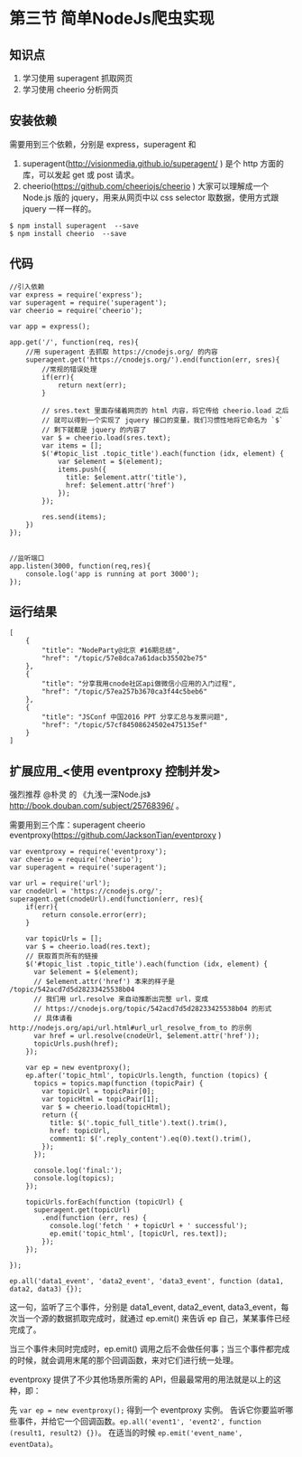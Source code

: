 #  第三节 简单NodeJs爬虫实现

## 知识点
1. 学习使用 superagent 抓取网页
2. 学习使用 cheerio 分析网页

## 安装依赖
需要用到三个依赖，分别是 express，superagent 和 
1. superagent(http://visionmedia.github.io/superagent/ ) 是个 http 方面的库，可以发起 get 或 post 请求。
2. cheerio(https://github.com/cheeriojs/cheerio ) 大家可以理解成一个 Node.js 版的 jquery，用来从网页中以 css selector 取数据，使用方式跟 jquery 一样一样的。
```
$ npm install superagent  --save
$ npm install cheerio  --save
```


## 代码
```
//引入依赖
var express = require('express');
var superagent = require('superagent');
var cheerio = require('cheerio');

var app = express();

app.get('/', function(req, res){
	//用 superagent 去抓取 https://cnodejs.org/ 的内容
	superagent.get('https://cnodejs.org/').end(function(err, sres){
		//常规的错误处理
		if(err){
			return next(err);
		}

		// sres.text 里面存储着网页的 html 内容，将它传给 cheerio.load 之后
      	// 就可以得到一个实现了 jquery 接口的变量，我们习惯性地将它命名为 `$`
      	// 剩下就都是 jquery 的内容了
      	var $ = cheerio.load(sres.text);
      	var items = [];
      	$('#topic_list .topic_title').each(function (idx, element) {
	        var $element = $(element);
	        items.push({
	          title: $element.attr('title'),
	          href: $element.attr('href')
	        });
      	});

      	res.send(items);
	})
});


//监听端口
app.listen(3000, function(req,res){
	console.log('app is running at port 3000');
});
```

## 运行结果
```
[
    {
        "title": "NodeParty@北京 #16期总结",
        "href": "/topic/57e8dca7a61dacb35502be75"
    },
    {
        "title": "分享我用cnode社区api做微信小应用的入门过程",
        "href": "/topic/57ea257b3670ca3f44c5beb6"
    },
    {
        "title": "JSConf 中国2016 PPT 分享汇总与发票问题",
        "href": "/topic/57cf84508624502e475135ef"
    }
]

```

## 扩展应用_<使用 eventproxy 控制并发>
强烈推荐 @朴灵 的 《九浅一深Node.js》 http://book.douban.com/subject/25768396/ 。

需要用到三个库：superagent cheerio eventproxy(https://github.com/JacksonTian/eventproxy )

```
var eventproxy = require('eventproxy');
var cheerio = require('cheerio');
var superagent = require('superagent');

var url = require('url');
var cnodeUrl = 'https://cnodejs.org/';
superagent.get(cnodeUrl).end(function(err, res){
	if(err){
		return console.error(err);
	}

	var topicUrls = [];
	var $ = cheerio.load(res.text);
	// 获取首页所有的链接
    $('#topic_list .topic_title').each(function (idx, element) {
      var $element = $(element);
      // $element.attr('href') 本来的样子是 /topic/542acd7d5d28233425538b04
      // 我们用 url.resolve 来自动推断出完整 url，变成
      // https://cnodejs.org/topic/542acd7d5d28233425538b04 的形式
      // 具体请看 http://nodejs.org/api/url.html#url_url_resolve_from_to 的示例
      var href = url.resolve(cnodeUrl, $element.attr('href'));
      topicUrls.push(href);
    });

    var ep = new eventproxy();
    ep.after('topic_html', topicUrls.length, function (topics) {
      topics = topics.map(function (topicPair) {
        var topicUrl = topicPair[0];
        var topicHtml = topicPair[1];
        var $ = cheerio.load(topicHtml);
        return ({
          title: $('.topic_full_title').text().trim(),
          href: topicUrl,
          comment1: $('.reply_content').eq(0).text().trim(),
        });
      });

      console.log('final:');
      console.log(topics);
    });

    topicUrls.forEach(function (topicUrl) {
      superagent.get(topicUrl)
        .end(function (err, res) {
          console.log('fetch ' + topicUrl + ' successful');
          ep.emit('topic_html', [topicUrl, res.text]);
        });
    });

});
```

`ep.all('data1_event', 'data2_event', 'data3_event', function (data1, data2, data3) {});`

这一句，监听了三个事件，分别是 data1_event, data2_event, data3_event，每次当一个源的数据抓取完成时，就通过 ep.emit() 来告诉 ep 自己，某某事件已经完成了。

当三个事件未同时完成时，ep.emit() 调用之后不会做任何事；当三个事件都完成的时候，就会调用末尾的那个回调函数，来对它们进行统一处理。

eventproxy 提供了不少其他场景所需的 API，但最最常用的用法就是以上的这种，即：

先 `var ep = new eventproxy();` 得到一个 eventproxy 实例。
告诉它你要监听哪些事件，并给它一个回调函数。`ep.all('event1', 'event2', function (result1, result2) {})`。
在适当的时候 `ep.emit('event_name', eventData)`。




